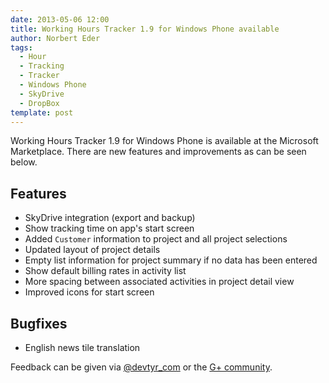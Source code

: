 ```yaml
---
date: 2013-05-06 12:00
title: Working Hours Tracker 1.9 for Windows Phone available
author: Norbert Eder
tags: 
  - Hour
  - Tracking
  - Tracker
  - Windows Phone
  - SkyDrive
  - DropBox
template: post
---
```


Working Hours Tracker 1.9 for Windows Phone is available at the Microsoft Marketplace. There are new features and improvements as can be seen below.

## Features

* SkyDrive integration (export and backup)
* Show tracking time on app's start screen
* Added <code>Customer</code> information to project and all project selections
* Updated layout of project details
* Empty list information for project summary if no data has been entered
* Show default billing rates in activity list
* More spacing between associated activities in project detail view
* Improved icons for start screen

## Bugfixes

* English news tile translation

Feedback can be given via [@devtyr_com](http://twitter.com/devtyr_com "@devtyr_com") or the [G+ community](https://plus.google.com/u/0/communities/101936208491451882859 "DevTyr G+ community").
